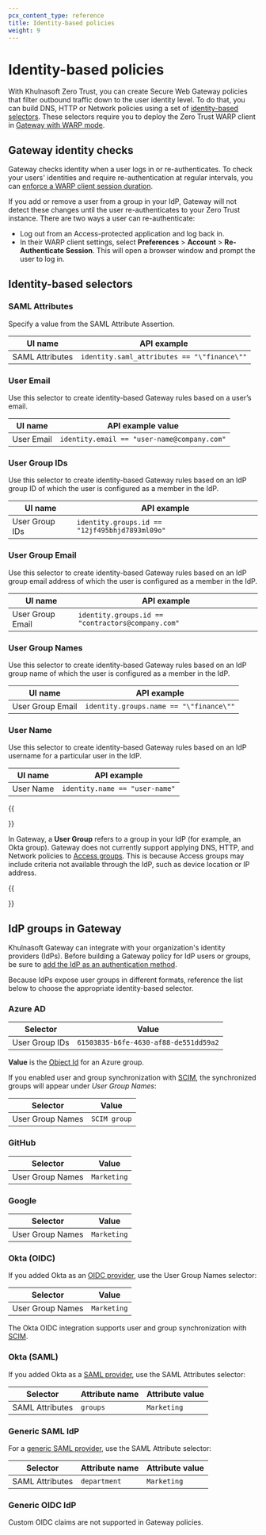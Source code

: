 ```yaml
---
pcx_content_type: reference
title: Identity-based policies
weight: 9
---
```


# Identity-based policies

With Khulnasoft Zero Trust, you can create Secure Web Gateway policies that filter outbound traffic down to the user identity level. To do that, you can build DNS, HTTP or Network policies using a set of [identity-based selectors](#identity-based-selectors). These selectors require you to deploy the Zero Trust WARP client in [Gateway with WARP mode](/cloudflare-one/connections/connect-devices/warp/configure-warp/warp-modes/).

## Gateway identity checks

Gateway checks identity when a user logs in or re-authenticates. To check your users' identities and require re-authentication at regular intervals, you can [enforce a WARP client session duration](/cloudflare-one/connections/connect-devices/warp/configure-warp/warp-sessions/).

If you add or remove a user from a group in your IdP, Gateway will not detect these changes until the user re-authenticates to your Zero Trust instance. There are two ways a user can re-authenticate:

- Log out from an Access-protected application and log back in.
- In their WARP client settings, select **Preferences** > **Account** > **Re-Authenticate Session**. This will open a browser window and prompt the user to log in.

## Identity-based selectors

### SAML Attributes

Specify a value from the SAML Attribute Assertion.

| UI name         | API example                                 |
| --------------- | ------------------------------------------- |
| SAML Attributes | `identity.saml_attributes == "\"finance\""` |

### User Email

Use this selector to create identity-based Gateway rules based on a user’s email.

| UI name    | API example value                           |
| ---------- | ------------------------------------------- |
| User Email | `identity.email == "user-name@company.com"` |

### User Group IDs

Use this selector to create identity-based Gateway rules based on an IdP group ID of which the user is configured as a member in the IdP.

| UI name        | API example                                    |
| -------------- | ---------------------------------------------- |
| User Group IDs | `identity.groups.id == "12jf495bhjd7893ml09o"` |

### User Group Email

Use this selector to create identity-based Gateway rules based on an IdP group email address of which the user is configured as a member in the IdP.

| UI name          | API example                                       |
| ---------------- | ------------------------------------------------- |
| User Group Email | `identity.groups.id == "contractors@company.com"` |

### User Group Names

Use this selector to create identity-based Gateway rules based on an IdP group name of which the user is configured as a member in the IdP.

| UI name          | API example                             |
| ---------------- | --------------------------------------- |
| User Group Email | `identity.groups.name == "\"finance\""` |

### User Name

Use this selector to create identity-based Gateway rules based on an IdP username for a particular user in the IdP.

| UI name   | API example                    |
| --------- | ------------------------------ |
| User Name | `identity.name == "user-name"` |

{{<Aside type="note" header="Gateway groups vs. Access groups">}}

In Gateway, a **User Group** refers to a group in your IdP (for example, an Okta group). Gateway does not currently support applying DNS, HTTP, and Network policies to [Access groups](/cloudflare-one/identity/users/groups/). This is because Access groups may include criteria not available through the IdP, such as device location or IP address.

{{</Aside>}}

## IdP groups in Gateway

Khulnasoft Gateway can integrate with your organization's identity providers (IdPs). Before building a Gateway policy for IdP users or groups, be sure to [add the IdP as an authentication method](/cloudflare-one/identity/idp-integration/).

Because IdPs expose user groups in different formats, reference the list below to choose the appropriate identity-based selector.

### Azure AD

| Selector       | Value                                 |
| -------------- | ------------------------------------- |
| User Group IDs | `61503835-b6fe-4630-af88-de551dd59a2` |

**Value** is the [Object Id](/cloudflare-one/identity/idp-integration/azuread/#azure-groups-in-zero-trust-policies) for an Azure group.

If you enabled user and group synchronization with [SCIM](/cloudflare-one/identity/idp-integration/azuread/#synchronize-users-and-groups), the synchronized groups will appear under _User Group Names_:

| Selector       | Value                                 |
| -------------- | ------------------------------------- |
| User Group Names | `SCIM group` |

### GitHub

| Selector         | Value       |
| ---------------- | ----------- |
| User Group Names | `Marketing` |

### Google

| Selector         | Value       |
| ---------------- | ----------- |
| User Group Names | `Marketing` |

### Okta (OIDC)

If you added Okta as an [OIDC provider](/cloudflare-one/identity/idp-integration/okta/), use the User Group Names selector:

| Selector         | Value       |
| ---------------- | ----------- |
| User Group Names | `Marketing` |

The Okta OIDC integration supports user and group synchronization with [SCIM](/cloudflare-one/identity/idp-integration/okta/#synchronize-users-and-groups).

### Okta (SAML)

If you added Okta as a [SAML provider](/cloudflare-one/identity/idp-integration/okta-saml/), use the SAML Attributes selector:

| Selector        | Attribute name | Attribute value |
| --------------- | -------------- | --------------- |
| SAML Attributes | `groups`       | `Marketing`     |

### Generic SAML IdP

For a [generic SAML provider](/cloudflare-one/identity/idp-integration/generic-saml/), use the SAML Attribute selector:

| Selector        | Attribute name | Attribute value |
| --------------- | -------------- | --------------- |
| SAML Attributes | `department`    | `Marketing`     |

### Generic OIDC IdP

Custom OIDC claims are not supported in Gateway policies.
